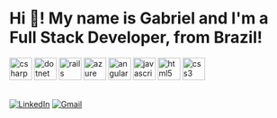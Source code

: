 # Hi 👋! My name is Gabriel and I'm a Full Stack Developer, from Brazil!

<div>
  <img src="https://cdn.jsdelivr.net/gh/devicons/devicon/icons/csharp/csharp-original.svg" height="40" alt="csharp" />
  <img src="https://cdn.jsdelivr.net/gh/devicons/devicon/icons/dot-net/dot-net-original.svg" height="40" alt="dotnet" />
  <img src="https://cdn.jsdelivr.net/gh/devicons/devicon/icons/rails/rails-plain.svg" height="40" alt="rails" />
  <img src="https://cdn.jsdelivr.net/gh/devicons/devicon/icons/azure/azure-original.svg" height="40" alt="azure" />
  <img src="https://cdn.jsdelivr.net/gh/devicons/devicon/icons/angularjs/angularjs-original.svg" height="40" alt="angular" />
  <img src="https://cdn.jsdelivr.net/gh/devicons/devicon/icons/javascript/javascript-original.svg" height="40" alt="javascript" />
  <img src="https://cdn.jsdelivr.net/gh/devicons/devicon/icons/html5/html5-original.svg" height="40" alt="html5" />
  <img src="https://cdn.jsdelivr.net/gh/devicons/devicon/icons/css3/css3-original.svg" height="40" alt="css3" />
</div>

<br/>

[![LinkedIn](https://img.shields.io/badge/-LinkedIn-0A66C2?style=for-the-badge&logo=linkedin&logoColor=white)](https://www.linkedin.com/in/gabriel-vieira-nogueira-85170828a/)
[![Gmail](https://img.shields.io/badge/-Gmail-D14836?style=for-the-badge&logo=gmail&logoColor=white)](mailto:gabrielsantossim.nogueira4@gmail.com)

